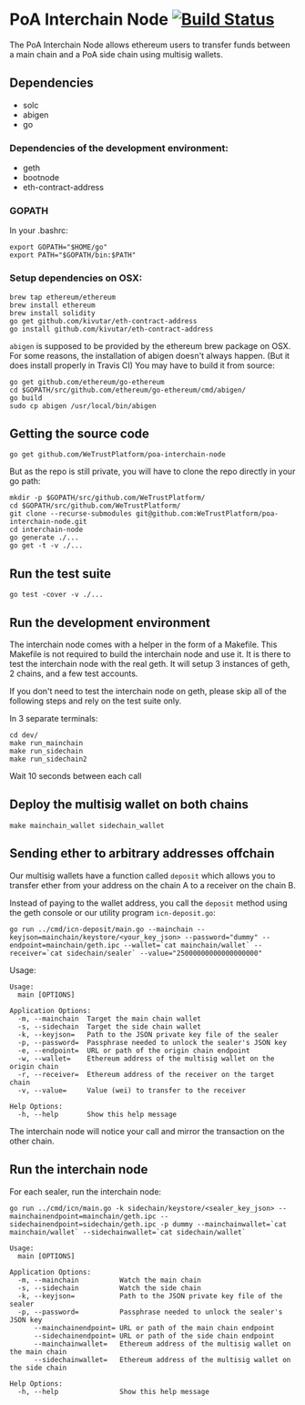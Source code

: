 # PoA Interchain Node [![Build Status](https://travis-ci.com/WeTrustPlatform/interchain-node.svg?token=zZKDmgBA4AupAdRbvfQN&branch=master)](https://travis-ci.com/WeTrustPlatform/interchain-node)

The PoA Interchain Node allows ethereum users to transfer funds between a main chain and a PoA side chain using multisig wallets.

## Dependencies

 * solc
 * abigen
 * go

### Dependencies of the development environment:

 * geth
 * bootnode
 * eth-contract-address

### GOPATH

In your .bashrc:

```
export GOPATH="$HOME/go"
export PATH="$GOPATH/bin:$PATH"
```

### Setup dependencies on OSX:

```
brew tap ethereum/ethereum
brew install ethereum
brew install solidity
go get github.com/kivutar/eth-contract-address
go install github.com/kivutar/eth-contract-address
```

`abigen` is supposed to be provided by the ethereum brew package on OSX. For some reasons, the installation of abigen doesn't always happen. (But it does install properly in Travis CI)
You may have to build it from source:

```
go get github.com/ethereum/go-ethereum
cd $GOPATH/src/github.com/ethereum/go-ethereum/cmd/abigen/
go build
sudo cp abigen /usr/local/bin/abigen
```

## Getting the source code

    go get github.com/WeTrustPlatform/poa-interchain-node

But as the repo is still private, you will have to clone the repo directly in your go path:

    mkdir -p $GOPATH/src/github.com/WeTrustPlatform/
    cd $GOPATH/src/github.com/WeTrustPlatform/
    git clone --recurse-submodules git@github.com:WeTrustPlatform/poa-interchain-node.git
    cd interchain-node
    go generate ./...
    go get -t -v ./...

## Run the test suite

    go test -cover -v ./...

## Run the development environment

The interchain node comes with a helper in the form of a Makefile. This Makefile is not required to build the interchain node and use it. It is there to test the interchain node with the real geth. It will setup 3 instances of geth, 2 chains, and a few test accounts.

If you don't need to test the interchain node on geth, please skip all of the following steps and rely on the test suite only.

In 3 separate terminals:

```
cd dev/
make run_mainchain
make run_sidechain
make run_sidechain2
```

Wait 10 seconds between each call

## Deploy the multisig wallet on both chains

    make mainchain_wallet sidechain_wallet

## Sending ether to arbitrary addresses offchain

Our multisig wallets have a function called `deposit` which allows you to transfer ether from your address on the chain A to a receiver on the chain B.

Instead of paying to the wallet address, you call the `deposit` method using the geth console or our utility program `icn-deposit.go`:

    go run ../cmd/icn-deposit/main.go --mainchain --keyjson=mainchain/keystore/<your_key_json> --password="dummy" --endpoint=mainchain/geth.ipc --wallet=`cat mainchain/wallet` --receiver=`cat sidechain/sealer` --value="25000000000000000000"

Usage:

```
Usage:
  main [OPTIONS]

Application Options:
  -m, --mainchain  Target the main chain wallet
  -s, --sidechain  Target the side chain wallet
  -k, --keyjson=   Path to the JSON private key file of the sealer
  -p, --password=  Passphrase needed to unlock the sealer's JSON key
  -e, --endpoint=  URL or path of the origin chain endpoint
  -w, --wallet=    Ethereum address of the multisig wallet on the origin chain
  -r, --receiver=  Ethereum address of the receiver on the target chain
  -v, --value=     Value (wei) to transfer to the receiver

Help Options:
  -h, --help       Show this help message
```

The interchain node will notice your call and mirror the transaction on the other chain.

## Run the interchain node

For each sealer, run the interchain node:

    go run ../cmd/icn/main.go -k sidechain/keystore/<sealer_key_json> --mainchainendpoint=mainchain/geth.ipc --sidechainendpoint=sidechain/geth.ipc -p dummy --mainchainwallet=`cat mainchain/wallet` --sidechainwallet=`cat sidechain/wallet`

```
Usage:
  main [OPTIONS]

Application Options:
  -m, --mainchain          Watch the main chain
  -s, --sidechain          Watch the side chain
  -k, --keyjson=           Path to the JSON private key file of the sealer
  -p, --password=          Passphrase needed to unlock the sealer's JSON key
      --mainchainendpoint= URL or path of the main chain endpoint
      --sidechainendpoint= URL or path of the side chain endpoint
      --mainchainwallet=   Ethereum address of the multisig wallet on the main chain
      --sidechainwallet=   Ethereum address of the multisig wallet on the side chain

Help Options:
  -h, --help               Show this help message
```
